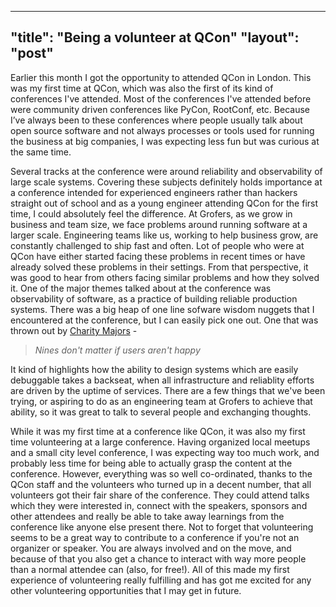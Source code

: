 -------
"title": "Being a volunteer at QCon"
"layout": "post"
-------

Earlier this month I got the opportunity to attended QCon in London. This was my first time at QCon, which was also the first of its kind of conferences I've attended. Most of the conferences I've attended before were community driven conferences like PyCon, RootConf, etc. Because I’ve always been to these conferences where people usually talk about open source software and not always processes or tools used for running the business at big companies, I was expecting less fun but was curious at the same time.

Several tracks at the conference were around reliability and observability of large scale systems. Covering these subjects definitely holds importance at a conference intended for experienced engineers rather than hackers straight out of school and as a young engineer attending QCon for the first time, I could absolutely feel the difference. At Grofers, as we grow in business and team size, we face problems around running software at a larger scale. Engineering teams like us, working to help business grow, are constantly challenged to ship fast and often. Lot of people who were at QCon have either started facing these problems in recent times or have already solved these problems in their settings. From that perspective, it was good to hear from others facing similar problems and how they solved it. One of the major themes talked about at the conference was observability of software, as a practice of building reliable production systems. There was a big heap of one line sofware wisdom nuggets that I encountered at the conference, but I can easily pick one out. One that was thrown out by [Charity Majors](https://twitter.com/mipsytipsy) -

> *Nines don't matter if users aren't happy*

It kind of highlights how the ability to design systems which are easily debuggable takes a backseat, when all infrastructure and reliablity efforts are driven by the uptime of services. There are a few things that we've been trying, or aspiring to do as an engineering team at Grofers to achieve that ability, so it was great to talk to several people and exchanging thoughts.

While it was my first time at a conference like QCon, it was also my first time volunteering at a large conference. Having organized local meetups and a small city level conference, I was expecting way too much work, and probably less time for being able to actually grasp the content at the conference. However, everything was so well co-ordinated, thanks to the QCon staff and the volunteers who turned up in a decent number, that all volunteers got their fair share of the conference. They could attend talks which they were interested in, connect with the speakers, sponsors and other attendees and really be able to take away learnings from the conference like anyone else present there. Not to forget that volunteering seems to be a great way to contribute to a conference if you're not an organizer or speaker. You are always involved and on the move, and because of that you also get a chance to interact with way more people than a normal attendee can (also, for free!). All of this made my first experience of volunteering really fulfilling and has got me excited for any other volunteering opportunities that I may get in future.

